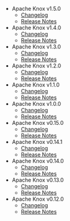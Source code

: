 
<!---
# Licensed to the Apache Software Foundation (ASF) under one
# or more contributor license agreements.  See the NOTICE file
# distributed with this work for additional information
# regarding copyright ownership.  The ASF licenses this file
# to you under the Apache License, Version 2.0 (the
# "License"); you may not use this file except in compliance
# with the License.  You may obtain a copy of the License at
#
#     http://www.apache.org/licenses/LICENSE-2.0
#
# Unless required by applicable law or agreed to in writing, software
# distributed under the License is distributed on an "AS IS" BASIS,
# WITHOUT WARRANTIES OR CONDITIONS OF ANY KIND, either express or implied.
# See the License for the specific language governing permissions and
# limitations under the License.
-->
* Apache Knox v1.5.0
    * [Changelog](1.5.0/CHANGELOG.1.5.0.html)
    * [Release Notes](1.5.0/RELEASENOTES.1.5.0.html)
* Apache Knox v1.4.0
    * [Changelog](1.4.0/CHANGELOG.1.4.0.html)
    * [Release Notes](1.4.0/RELEASENOTES.1.4.0.html)
* Apache Knox v1.3.0
    * [Changelog](1.3.0/CHANGELOG.1.3.0.html)
    * [Release Notes](1.3.0/RELEASENOTES.1.3.0.html)
* Apache Knox v1.2.0
    * [Changelog](1.2.0/CHANGELOG.1.2.0.html)
    * [Release Notes](1.2.0/RELEASENOTES.1.2.0.html)
* Apache Knox v1.1.0
    * [Changelog](1.1.0/CHANGELOG.1.1.0.html)
    * [Release Notes](1.1.0/RELEASENOTES.1.1.0.html)
* Apache Knox v1.0.0
    * [Changelog](1.0.0/CHANGELOG.1.0.0.html)
    * [Release Notes](1.0.0/RELEASENOTES.1.0.0.html)
* Apache Knox v0.15.0
    * [Changelog](0.15.0/CHANGELOG.0.15.0.html)
    * [Release Notes](0.15.0/RELEASENOTES.0.15.0.html)
* Apache Knox v0.14.1
    * [Changelog](0.14.1/CHANGELOG.0.14.1.html)
    * [Release Notes](0.14.1/RELEASENOTES.0.14.1.html)
* Apache Knox v0.14.0
    * [Changelog](0.14.0/CHANGELOG.0.14.0.html)
    * [Release Notes](0.14.0/RELEASENOTES.0.14.0.html)
* Apache Knox v0.13.0
    * [Changelog](0.13.0/CHANGELOG.0.13.0.html)
    * [Release Notes](0.13.0/RELEASENOTES.0.13.0.html)
* Apache Knox v0.12.0
    * [Changelog](0.12.0/CHANGELOG.0.12.0.html)
    * [Release Notes](0.12.0/RELEASENOTES.0.12.0.html)
